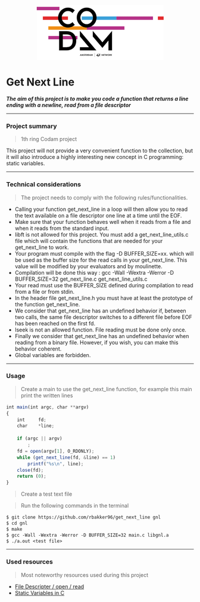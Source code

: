 <p align="center">
  <img src="https://github.com/rbakker96/images/blob/master/codam_logo.png">
</p>

# Get Next Line 
***The aim of this project is to make you code a function that returns a line ending with a newline, read from a file descriptor***

---

### Project summary
> 1th ring Codam project

This project will not provide a very convenient function to the collection, but it will also introduce a highly interesting new concept in C programming: static variables.

---

### Technical considerations
> The project needs to comply with the following rules/functionalities.

- Calling your function get_next_line in a loop will then allow you to read the text available on a file descriptor one line at a time until the EOF.
- Make sure that your function behaves well when it reads from a file and when it reads from the standard input.
- libft is not allowed for this project. You must add a get_next_line_utils.c file which will contain the functions that are needed for your get_next_line to work.
- Your program must compile with the flag -D BUFFER_SIZE=xx. which will be used as the buffer size for the read calls in your get_next_line. This value will be modified by your evaluators and by moulinette.
- Compilation will be done this way : gcc -Wall -Wextra -Werror -D BUFFER_SIZE=32 get_next_line.c get_next_line_utils.c
- Your read must use the BUFFER_SIZE defined during compilation to read from a file or from stdin.
- In the header file get_next_line.h you must have at least the prototype of the function get_next_line.
- We consider that get_next_line has an undefined behavior if, between two calls, the same file descriptor switches to a different file before EOF has been reached on the first fd.
- lseek is not an allowed function. File reading must be done only once.
- Finally we consider that get_next_line has an undefined behavior when reading from a binary file. However, if you wish, you can make this behavior coherent.
- Global variables are forbidden.

---

### Usage
> Create a main to use the get_next_line function, for example this main print the written lines 

```javascript
int	main(int argc, char **argv)
{
	int		fd;
	char	*line;

	if (argc || argv)
		;
	fd = open(argv[1], O_RDONLY);
	while (get_next_line(fd, &line) == 1)
		printf("%s\n", line);
	close(fd);
	return (0);
}
```

> Create a test text file 

> Run the following commands in the terminal

```shell
$ git clone https://github.com/rbakker96/get_next_line gnl
$ cd gnl
$ make
$ gcc -Wall -Wextra -Werror -D BUFFER_SIZE=32 main.c libgnl.a
$ ./a.out <test file>
```

---

### Used resources
> Most noteworthy resources used during this project

- <a href="https://www.geeksforgeeks.org/input-output-system-calls-c-create-open-close-read-write/" target="_blank">File Descripter / open / read</a>
- <a href="https://www.geeksforgeeks.org/static-variables-in-c/" target="_blank">Static Variables in C</a>
